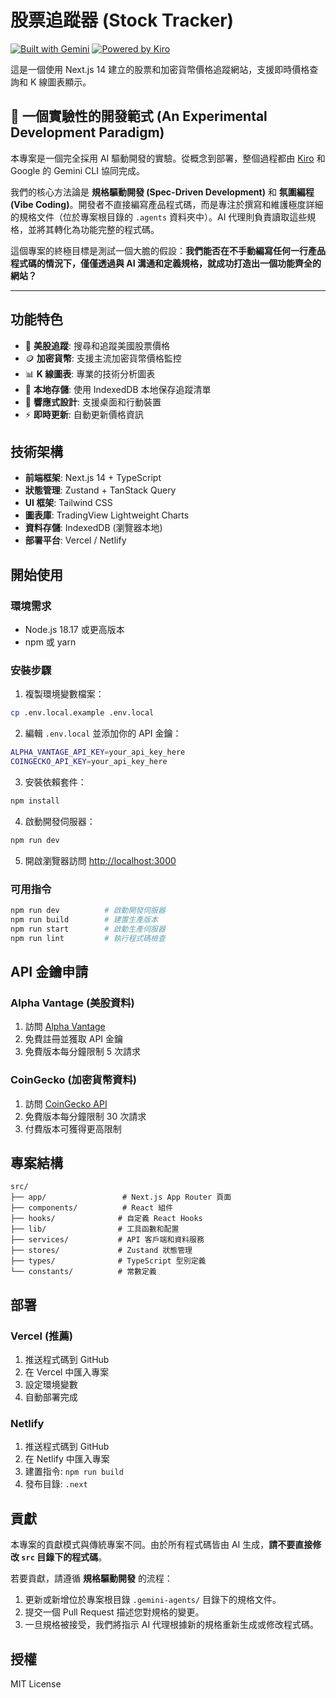 # 股票追蹤器 (Stock Tracker)

[![Built with Gemini](https://img.shields.io/badge/Built_with-Gemini_CLI-4285F4)](https://github.com/google/gemini-cli)
[![Powered by Kiro](https://img.shields.io/badge/Powered_by-Kiro-2B2B2B)](https://github.com/kiro-ai/kiro)

這是一個使用 Next.js 14 建立的股票和加密貨幣價格追蹤網站，支援即時價格查詢和 K 線圖表顯示。

## 🚀 一個實驗性的開發範式 (An Experimental Development Paradigm)

本專案是一個完全採用 AI 驅動開發的實驗。從概念到部署，整個過程都由 [Kiro](https://github.com/kiro-ai/kiro) 和 Google 的 Gemini CLI 協同完成。

我們的核心方法論是 **規格驅動開發 (Spec-Driven Development)** 和 **氛圍編程 (Vibe Coding)**。開發者不直接編寫產品程式碼，而是專注於撰寫和維護極度詳細的規格文件（位於專案根目錄的 `.agents` 資料夾中）。AI 代理則負責讀取這些規格，並將其轉化為功能完整的程式碼。

這個專案的終極目標是測試一個大膽的假設：**我們能否在不手動編寫任何一行產品程式碼的情況下，僅僅透過與 AI 溝通和定義規格，就成功打造出一個功能齊全的網站？**

---

## 功能特色

- 🏢 **美股追蹤**: 搜尋和追蹤美國股票價格
- 🪙 **加密貨幣**: 支援主流加密貨幣價格監控
- 📊 **K 線圖表**: 專業的技術分析圖表
- 💾 **本地存儲**: 使用 IndexedDB 本地保存追蹤清單
- 📱 **響應式設計**: 支援桌面和行動裝置
- ⚡ **即時更新**: 自動更新價格資訊

## 技術架構

- **前端框架**: Next.js 14 + TypeScript
- **狀態管理**: Zustand + TanStack Query
- **UI 框架**: Tailwind CSS
- **圖表庫**: TradingView Lightweight Charts
- **資料存儲**: IndexedDB (瀏覽器本地)
- **部署平台**: Vercel / Netlify

## 開始使用

### 環境需求

- Node.js 18.17 或更高版本
- npm 或 yarn

### 安裝步驟

1. 複製環境變數檔案：

```bash
cp .env.local.example .env.local
```

2. 編輯 `.env.local` 並添加你的 API 金鑰：

```bash
ALPHA_VANTAGE_API_KEY=your_api_key_here
COINGECKO_API_KEY=your_api_key_here
```

3. 安裝依賴套件：

```bash
npm install
```

4. 啟動開發伺服器：

```bash
npm run dev
```

5. 開啟瀏覽器訪問 [http://localhost:3000](http://localhost:3000)

### 可用指令

```bash
npm run dev          # 啟動開發伺服器
npm run build        # 建置生產版本
npm run start        # 啟動生產伺服器
npm run lint         # 執行程式碼檢查
```

## API 金鑰申請

### Alpha Vantage (美股資料)

1. 訪問 [Alpha Vantage](https://www.alphavantage.co/support/#api-key)
2. 免費註冊並獲取 API 金鑰
3. 免費版本每分鐘限制 5 次請求

### CoinGecko (加密貨幣資料)

1. 訪問 [CoinGecko API](https://www.coingecko.com/en/api)
2. 免費版本每分鐘限制 30 次請求
3. 付費版本可獲得更高限制

## 專案結構

```
src/
├── app/                 # Next.js App Router 頁面
├── components/          # React 組件
├── hooks/              # 自定義 React Hooks
├── lib/                # 工具函數和配置
├── services/           # API 客戶端和資料服務
├── stores/             # Zustand 狀態管理
├── types/              # TypeScript 型別定義
└── constants/          # 常數定義
```

## 部署

### Vercel (推薦)

1. 推送程式碼到 GitHub
2. 在 Vercel 中匯入專案
3. 設定環境變數
4. 自動部署完成

### Netlify

1. 推送程式碼到 GitHub
2. 在 Netlify 中匯入專案
3. 建置指令: `npm run build`
4. 發布目錄: `.next`

## 貢獻

本專案的貢獻模式與傳統專案不同。由於所有程式碼皆由 AI 生成，**請不要直接修改 `src` 目錄下的程式碼**。

若要貢獻，請遵循 **規格驅動開發** 的流程：

1.  更新或新增位於專案根目錄 `.gemini-agents/` 目錄下的規格文件。
2.  提交一個 Pull Request 描述您對規格的變更。
3.  一旦規格被接受，我們將指示 AI 代理根據新的規格重新生成或修改程式碼。

## 授權

MIT License
